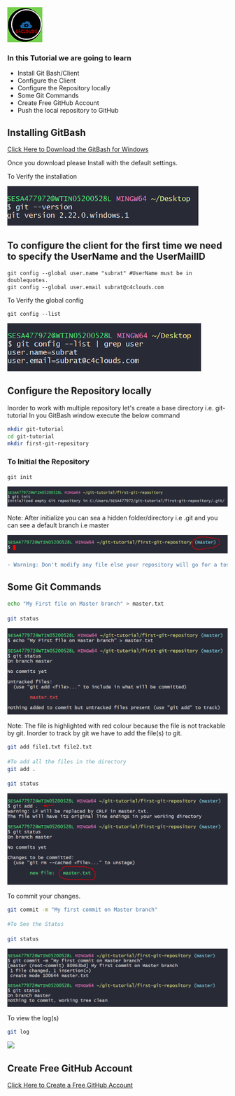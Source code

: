 <img src="images/c4logo.png">

### In this Tutorial we are going to learn
  * Install Git Bash/Client
  * Configure the Client 
  * Configure the Repository locally 
  * Some Git Commands
  * Create Free GitHub Account
  * Push the local repository to GitHub

## Installing GitBash
[Click Here to Download the GitBash for Windows](https://git-scm.com/download/win)

Once you download please Install with the default settings.

To Verify the installation 

<img src="images/git-version.PNG">

## To configure the client for the first time we need to specify the UserName and the UserMailID 
```
git config --global user.name "subrat" #UserName must be in doublequotes. 
git config --global user.email subrat@c4clouds.com
```

To Verify the global config
```
git config --list
```
<img src="images/git-config-list.PNG">

## Configure the Repository locally
Inorder to work with multiple repository let's create a base directory i.e. git-tutorial
In you GitBash window execute the below command

```bash
mkdir git-tutorial
cd git-tutorial
mkdir first-git-repository
```
### To Initial the Repository
```
git init 
```
<img src="images/git-init.PNG">

Note: After initialize you can sea a hidden folder/directory i.e .git and you can see a default branch i.e master

<img src="images/master-branch.PNG">

```diff
- Warning: Don't modify any file else your repository will go for a toss 
```
## Some Git Commands
```bash
echo "My First file on Master branch" > master.txt

git status
```
<img src="images/git-status.PNG">

Note: The file is highlighted with red colour because the file is not trackable by git.
Inorder to track by git we have to add the file(s) to git.

```bash
git add file1.txt file2.txt

#To add all the files in the directory
git add .

git status 
```

<img src="images/git-status-green.PNG">

To commit your changes. 

```bash
git commit -m "My first commit on Master branch"

#To See the Status

git status
```
<img src="images/git-commit.PNG">

To view the log(s)

```bash
git log
```

<image src="images/git-log.PNG">

## Create Free GitHub Account

[Click Here to Create a Free GitHub Account](https://github.com/submah/git-tutorial/blob/master/github.md)


